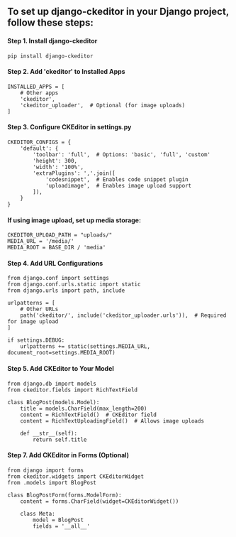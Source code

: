 ## To set up django-ckeditor in your Django project, follow these steps:

#### Step 1. Install django-ckeditor
```
pip install django-ckeditor
```

#### Step 2. Add 'ckeditor' to Installed Apps
```
INSTALLED_APPS = [
    # Other apps
    'ckeditor',
    'ckeditor_uploader',  # Optional (for image uploads)
]
```

#### Step 3. Configure CKEditor in settings.py
```
CKEDITOR_CONFIGS = {
    'default': {
        'toolbar': 'full',  # Options: 'basic', 'full', 'custom'
        'height': 300,
        'width': '100%',
        'extraPlugins': ','.join([
            'codesnippet',  # Enables code snippet plugin
            'uploadimage',  # Enables image upload support
        ]),
    }
}
```

#### If using image upload, set up media storage:
```
CKEDITOR_UPLOAD_PATH = "uploads/"
MEDIA_URL = '/media/'
MEDIA_ROOT = BASE_DIR / 'media'
```

#### Step 4. Add URL Configurations
```
from django.conf import settings
from django.conf.urls.static import static
from django.urls import path, include

urlpatterns = [
    # Other URLs
    path('ckeditor/', include('ckeditor_uploader.urls')),  # Required for image upload
]

if settings.DEBUG:
    urlpatterns += static(settings.MEDIA_URL, document_root=settings.MEDIA_ROOT)
```

#### Step 5. Add CKEditor to Your Model
```
from django.db import models
from ckeditor.fields import RichTextField

class BlogPost(models.Model):
    title = models.CharField(max_length=200)
    content = RichTextField()  # CKEditor field
    content = RichTextUploadingField()  # Allows image uploads

    def __str__(self):
        return self.title
```

#### Step 7. Add CKEditor in Forms (Optional)

```
from django import forms
from ckeditor.widgets import CKEditorWidget
from .models import BlogPost

class BlogPostForm(forms.ModelForm):
    content = forms.CharField(widget=CKEditorWidget())

    class Meta:
        model = BlogPost
        fields = '__all__'
```
